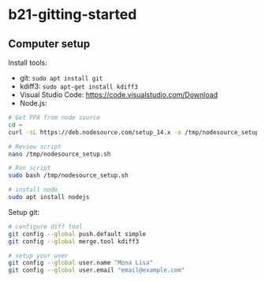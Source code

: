 # b21-gitting-started

## Computer setup

Install tools:
- git: `sudo apt install git`
- kdiff3: `sudo apt-get install kdiff3`
- Visual Studio Code: https://code.visualstudio.com/Download
- Node.js: 
```bash
# Get PPA from node source
cd ~
curl -sL https://deb.nodesource.com/setup_14.x -o /tmp/nodesource_setup.sh

# Review script
nano /tmp/nodesource_setup.sh

# Run script
sudo bash /tmp/nodesource_setup.sh

# install node
sudo apt install nodejs
```

Setup git:
```bash
# configure diff tool
git config --global push.default simple
git config --global merge.tool kdiff3

# setup your user
git config --global user.name "Mona Lisa"
git config --global user.email "email@example.com"
```